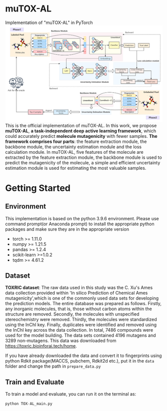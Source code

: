 # muTOX-AL
Implementation of "muTOX-AL" in PyTorch
![image](https://github.com/Felicityxuhy/TOX-AL/blob/main/TOX-AL%20Structure.png)
This is the official implementation of muTOX-AL. In this work, we propose **muTOX-AL**, **a task-independent deep active learning framework**, which could accurately predict **molecule mutagenicity** with fewer samples. **The framework comprises four parts**: the feature extraction module, the backbone module, the uncertainty estimation module and the loss calculation module. In muTOX-AL, five features of the molecule are extracted by the feature extraction module, the backbone module is used to predict the mutagenicity of the molecule, a simple and efficient uncertainty estimation module is used for estimating the most valuable samples.

# Getting Started
## Environment
This implementation is based on the python 3.9.6 environment.
Please use command prompt(or Anaconda prompt) to install the appropriate python packages and make sure they are in the appropriate version
- torch >= 1.11.0
- numpy >= 1.21.5
- pandas >= 1.2.4
- scikit-learn >=1.0.2
- tqdm >= 4.61.2

## Dataset
**TOXRIC dataset**: The raw data used in this study was the C. Xu's Ames data collection provided within 'In silico Prediction of Chemical Ames mutagenicity',which is one of the commonly used data sets for developing the prediction models. The entire database was prepared as follows. Firstly, any inorganic molecules, that is, those without carbon atoms within the structure are removed. Secondly, the molecules with unspecified stereochemistry were removed. Thirdly, the molecules were standardized using the InChI key. Finally, duplicates were identified and removed using the InChI key across the data collection.
In total, 7486 compounds were used for the model building. The data sets contained 4196 mutagens and 3289 non-mutagens. This data was downloaded from https://toxric.bioinforai.tech/home.

If you have already downloaded the data and convert it to fingerprints using python Rdkit package(MACCS, pubchem, Rdkit2d etc.), put it in the `data` folder and change the path in `prepare_data.py`

## Train and Evaluate
To train a model and evaluate, you can run it on the terminal as:
```python
python TOX-AL_main.py
 ```
